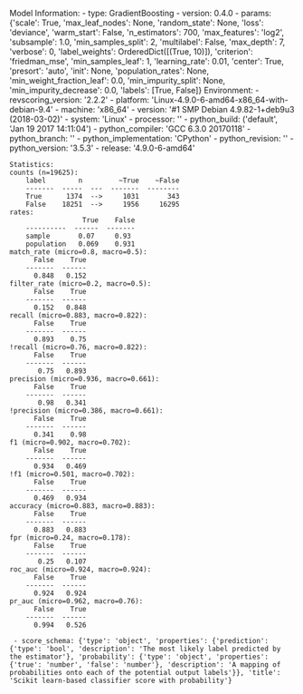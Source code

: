 Model Information:
	 - type: GradientBoosting
	 - version: 0.4.0
	 - params: {'scale': True, 'max_leaf_nodes': None, 'random_state': None, 'loss': 'deviance', 'warm_start': False, 'n_estimators': 700, 'max_features': 'log2', 'subsample': 1.0, 'min_samples_split': 2, 'multilabel': False, 'max_depth': 7, 'verbose': 0, 'label_weights': OrderedDict([(True, 10)]), 'criterion': 'friedman_mse', 'min_samples_leaf': 1, 'learning_rate': 0.01, 'center': True, 'presort': 'auto', 'init': None, 'population_rates': None, 'min_weight_fraction_leaf': 0.0, 'min_impurity_split': None, 'min_impurity_decrease': 0.0, 'labels': [True, False]}
	Environment:
	 - revscoring_version: '2.2.2'
	 - platform: 'Linux-4.9.0-6-amd64-x86_64-with-debian-9.4'
	 - machine: 'x86_64'
	 - version: '#1 SMP Debian 4.9.82-1+deb9u3 (2018-03-02)'
	 - system: 'Linux'
	 - processor: ''
	 - python_build: ('default', 'Jan 19 2017 14:11:04')
	 - python_compiler: 'GCC 6.3.0 20170118'
	 - python_branch: ''
	 - python_implementation: 'CPython'
	 - python_revision: ''
	 - python_version: '3.5.3'
	 - release: '4.9.0-6-amd64'
	
	Statistics:
	counts (n=19625):
		label        n         ~True    ~False
		-------  -----  ---  -------  --------
		True      1374  -->     1031       343
		False    18251  -->     1956     16295
	rates:
		              True    False
		----------  ------  -------
		sample       0.07     0.93
		population   0.069    0.931
	match_rate (micro=0.8, macro=0.5):
		  False    True
		-------  ------
		  0.848   0.152
	filter_rate (micro=0.2, macro=0.5):
		  False    True
		-------  ------
		  0.152   0.848
	recall (micro=0.883, macro=0.822):
		  False    True
		-------  ------
		  0.893    0.75
	!recall (micro=0.76, macro=0.822):
		  False    True
		-------  ------
		   0.75   0.893
	precision (micro=0.936, macro=0.661):
		  False    True
		-------  ------
		   0.98   0.341
	!precision (micro=0.386, macro=0.661):
		  False    True
		-------  ------
		  0.341    0.98
	f1 (micro=0.902, macro=0.702):
		  False    True
		-------  ------
		  0.934   0.469
	!f1 (micro=0.501, macro=0.702):
		  False    True
		-------  ------
		  0.469   0.934
	accuracy (micro=0.883, macro=0.883):
		  False    True
		-------  ------
		  0.883   0.883
	fpr (micro=0.24, macro=0.178):
		  False    True
		-------  ------
		   0.25   0.107
	roc_auc (micro=0.924, macro=0.924):
		  False    True
		-------  ------
		  0.924   0.924
	pr_auc (micro=0.962, macro=0.76):
		  False    True
		-------  ------
		  0.994   0.526
	
	 - score_schema: {'type': 'object', 'properties': {'prediction': {'type': 'bool', 'description': 'The most likely label predicted by the estimator'}, 'probability': {'type': 'object', 'properties': {'true': 'number', 'false': 'number'}, 'description': 'A mapping of probabilities onto each of the potential output labels'}}, 'title': 'Scikit learn-based classifier score with probability'}

